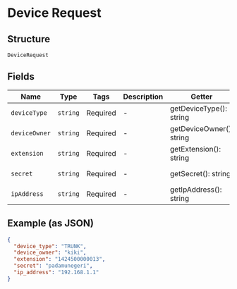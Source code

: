
# Device Request

## Structure

`DeviceRequest`

## Fields

| Name | Type | Tags | Description | Getter | Setter |
|  --- | --- | --- | --- | --- | --- |
| `deviceType` | `string` | Required | - | getDeviceType(): string | setDeviceType(string deviceType): void |
| `deviceOwner` | `string` | Required | - | getDeviceOwner(): string | setDeviceOwner(string deviceOwner): void |
| `extension` | `string` | Required | - | getExtension(): string | setExtension(string extension): void |
| `secret` | `string` | Required | - | getSecret(): string | setSecret(string secret): void |
| `ipAddress` | `string` | Required | - | getIpAddress(): string | setIpAddress(string ipAddress): void |

## Example (as JSON)

```json
{
  "device_type": "TRUNK",
  "device_owner": "kiki",
  "extension": "1424500000013",
  "secret": "padamunegeri",
  "ip_address": "192.168.1.1"
}
```

